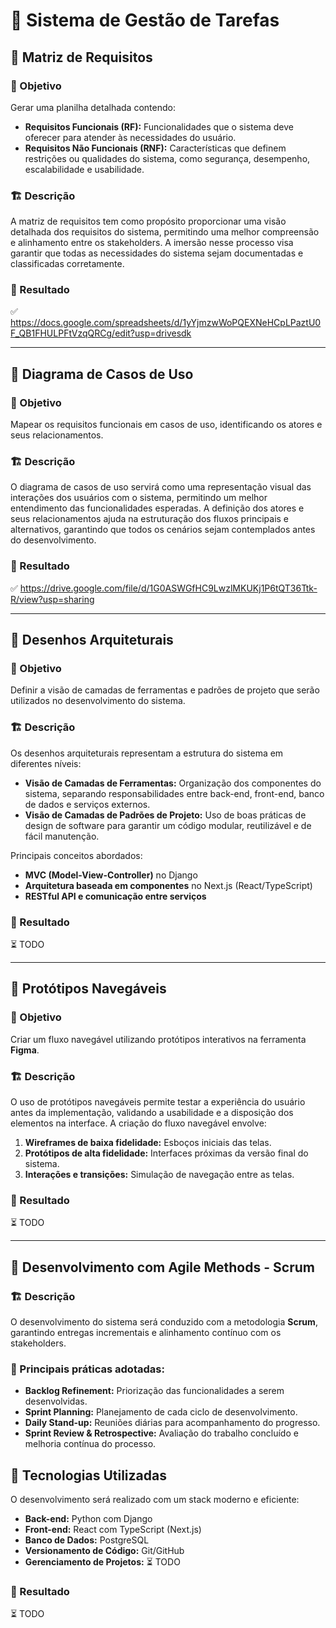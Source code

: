 # 🚀 Sistema de Gestão de Tarefas

## 📌 Matriz de Requisitos
### 🎯  Objetivo
Gerar uma planilha detalhada contendo:
- **Requisitos Funcionais (RF):** Funcionalidades que o sistema deve oferecer para atender às necessidades do usuário.
- **Requisitos Não Funcionais (RNF):** Características que definem restrições ou qualidades do sistema, como segurança, desempenho, escalabilidade e usabilidade.

### 🏗️ Descrição 
A matriz de requisitos tem como propósito proporcionar uma visão detalhada dos requisitos do sistema, permitindo uma melhor compreensão e alinhamento entre os stakeholders. A imersão nesse processo visa garantir que todas as necessidades do sistema sejam documentadas e classificadas corretamente.

### 📜 Resultado 
✅ https://docs.google.com/spreadsheets/d/1yYjmzwWoPQEXNeHCpLPaztU0F_QB1FHULPFtVzqQRCg/edit?usp=drivesdk

---


## 📌 Diagrama de Casos de Uso
### 🎯 Objetivo
Mapear os requisitos funcionais em casos de uso, identificando os atores e seus relacionamentos.

### 🏗️ Descrição
O diagrama de casos de uso servirá como uma representação visual das interações dos usuários com o sistema, permitindo um melhor entendimento das funcionalidades esperadas. A definição dos atores e seus relacionamentos ajuda na estruturação dos fluxos principais e alternativos, garantindo que todos os cenários sejam contemplados antes do desenvolvimento.

### 📜 Resultado
✅ https://drive.google.com/file/d/1G0ASWGfHC9LwzlMKUKj1P6tQT36Ttk-R/view?usp=sharing

---


## 📌 Desenhos Arquiteturais
### 🎯 Objetivo
Definir a visão de camadas de ferramentas e padrões de projeto que serão utilizados no desenvolvimento do sistema.

### 🏗️ Descrição
Os desenhos arquiteturais representam a estrutura do sistema em diferentes níveis:
- **Visão de Camadas de Ferramentas:** Organização dos componentes do sistema, separando responsabilidades entre back-end, front-end, banco de dados e serviços externos.
- **Visão de Camadas de Padrões de Projeto:** Uso de boas práticas de design de software para garantir um código modular, reutilizável e de fácil manutenção.

Principais conceitos abordados:
- **MVC (Model-View-Controller)** no Django
- **Arquitetura baseada em componentes** no Next.js (React/TypeScript)
- **RESTful API e comunicação entre serviços**

### 📜 Resultado
⏳ TODO

---


## 📌 Protótipos Navegáveis
### 🎯 Objetivo
Criar um fluxo navegável utilizando protótipos interativos na ferramenta **Figma**.

### 🏗️ Descrição
O uso de protótipos navegáveis permite testar a experiência do usuário antes da implementação, validando a usabilidade e a disposição dos elementos na interface. A criação do fluxo navegável envolve:
1. **Wireframes de baixa fidelidade:** Esboços iniciais das telas.
2. **Protótipos de alta fidelidade:** Interfaces próximas da versão final do sistema.
3. **Interações e transições:** Simulação de navegação entre as telas.

### 📜 Resultado
⏳ TODO

---


## 📌 Desenvolvimento com Agile Methods - Scrum
### 🏗️ Descrição
O desenvolvimento do sistema será conduzido com a metodologia **Scrum**, garantindo entregas incrementais e alinhamento contínuo com os stakeholders.

### 🔄 Principais práticas adotadas:
- **Backlog Refinement:** Priorização das funcionalidades a serem desenvolvidas.
- **Sprint Planning:** Planejamento de cada ciclo de desenvolvimento.
- **Daily Stand-up:** Reuniões diárias para acompanhamento do progresso.
- **Sprint Review & Retrospective:** Avaliação do trabalho concluído e melhoria contínua do processo.

## 🔧 Tecnologias Utilizadas
O desenvolvimento será realizado com um stack moderno e eficiente:
- **Back-end:** Python com Django
- **Front-end:** React com TypeScript (Next.js)
- **Banco de Dados:** PostgreSQL
- **Versionamento de Código:** Git/GitHub
- **Gerenciamento de Projetos:** ⏳ TODO

### 📜 Resultado
⏳ TODO

